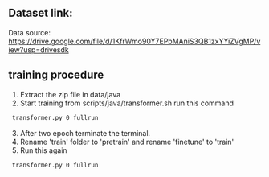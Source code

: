 ## Dataset link:

Data source: https://drive.google.com/file/d/1KfrWmo90Y7EPbMAniS3QB1zxYYiZVgMP/view?usp=drivesdk

## training procedure
1. Extract the zip file in data/java
2. Start training from scripts/java/transformer.sh 
run this command 
```bash
 transformer.py 0 fullrun
 ```
3. After two epoch terminate the terminal.
4. Rename 'train' folder to 'pretrain' and rename 'finetune' to 'train'
5. Run this again
```bash
 transformer.py 0 fullrun
 ```

